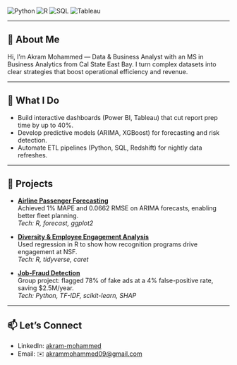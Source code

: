 ![Python](https://img.shields.io/badge/python-3.9%2B-blue)
![R](https://img.shields.io/badge/R-4.0%2B-blue)
![SQL](https://img.shields.io/badge/SQL-ANSI-blue)
![Tableau](https://img.shields.io/badge/Tableau-2021-blue)

---

## 👋 About Me
Hi, I’m Akram Mohammed — Data & Business Analyst with an MS in Business Analytics from Cal State East Bay. I turn complex datasets into clear strategies that boost operational efficiency and revenue.

---

## 🚀 What I Do
- Build interactive dashboards (Power BI, Tableau) that cut report prep time by up to 40%.  
- Develop predictive models (ARIMA, XGBoost) for forecasting and risk detection.  
- Automate ETL pipelines (Python, SQL, Redshift) for nightly data refreshes.

---

## 💼 Projects

- **[Airline Passenger Forecasting](https://github.com/itsakram-dot/BAN-673-Airline-Passenger-Forecast)**  
  Achieved 1% MAPE and 0.0662 RMSE on ARIMA forecasts, enabling better fleet planning.  
  _Tech: R, forecast, ggplot2_

- **[Diversity & Employee Engagement Analysis](https://github.com/itsakram-dot/diversity-employee-engagement-nsf)**  
  Used regression in R to show how recognition programs drive engagement at NSF.  
  _Tech: R, tidyverse, caret_

- **[Job-Fraud Detection](https://github.com/itsakram-dot/job-fraud-detection)**  
  Group project: flagged 78% of fake ads at a 4% false-positive rate, saving \$2.5M/year.  
  _Tech: Python, TF-IDF, scikit-learn, SHAP_

---

## 📫 Let’s Connect
- LinkedIn: [akram-mohammed](www.linkedin.com/in/akram-mohammed-465052134)  
- Email: ✉️ akrammohammed09@gmail.com

